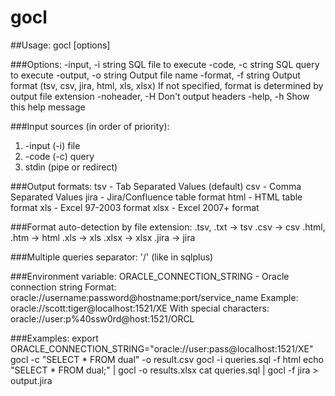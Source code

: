 # gocl

##Usage: gocl [options]

###Options:
  -input, -i string
        SQL file to execute
  -code, -c string
        SQL query to execute
  -output, -o string
        Output file name
  -format, -f string
        Output format (tsv, csv, jira, html, xls, xlsx)
        If not specified, format is determined by output file extension
  -noheader, -H
        Don't output headers
  -help, -h
        Show this help message

###Input sources (in order of priority):
  1. -input (-i) file
  2. -code (-c) query
  3. stdin (pipe or redirect)

###Output formats:
  tsv   - Tab Separated Values (default)
  csv   - Comma Separated Values
  jira  - Jira/Confluence table format
  html  - HTML table format
  xls   - Excel 97-2003 format
  xlsx  - Excel 2007+ format

###Format auto-detection by file extension:
  .tsv, .txt  → tsv
  .csv        → csv
  .html, .htm → html
  .xls        → xls
  .xlsx       → xlsx
  .jira       → jira

###Multiple queries separator: '/' (like in sqlplus)

###Environment variable:
  ORACLE_CONNECTION_STRING - Oracle connection string
    Format: oracle://username:password@hostname:port/service_name
    Example: oracle://scott:tiger@localhost:1521/XE
    With special characters: oracle://user:p%40ssw0rd@host:1521/ORCL

###Examples:
  export ORACLE_CONNECTION_STRING="oracle://user:pass@localhost:1521/XE"
  gocl -c "SELECT * FROM dual" -o result.csv
  gocl -i queries.sql -f html
  echo "SELECT * FROM dual;" | gocl -o results.xlsx
  cat queries.sql | gocl -f jira > output.jira
